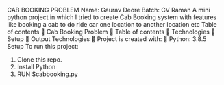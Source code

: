CAB BOOKING PROBLEM
Name: Gaurav Deore
Batch: CV Raman
A mini python project in which I tried to create Cab Booking system with features like booking a cab to do ride car one location to another location etc
Table of contents
 Cab Booking Problem
 Table of contents
 Technologies
 Setup
 Output
Technologies
 Project is created with:
 Python: 3.8.5
Setup
To run this project:
1. Clone this repo.
2. Install Python
3. RUN $cabbooking.py